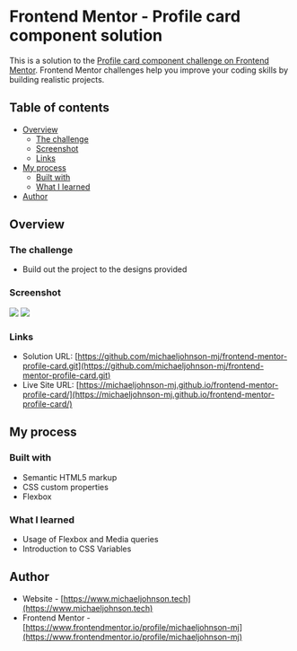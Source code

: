 # Frontend Mentor - Profile card component solution

This is a solution to the [Profile card component challenge on Frontend Mentor](https://www.frontendmentor.io/challenges/profile-card-component-cfArpWshJ). Frontend Mentor challenges help you improve your coding skills by building realistic projects. 

## Table of contents

- [Overview](#overview)
  - [The challenge](#the-challenge)
  - [Screenshot](#screenshot)
  - [Links](#links)
- [My process](#my-process)
  - [Built with](#built-with)
  - [What I learned](#what-i-learned)
- [Author](#author)

## Overview

### The challenge

- Build out the project to the designs provided

### Screenshot

![](./screenshot-web.png)
![](./screenshot-mobile.png)

### Links

- Solution URL: [https://github.com/michaeljohnson-mj/frontend-mentor-profile-card.git](https://github.com/michaeljohnson-mj/frontend-mentor-profile-card.git)
- Live Site URL: [https://michaeljohnson-mj.github.io/frontend-mentor-profile-card/](https://michaeljohnson-mj.github.io/frontend-mentor-profile-card/)

## My process

### Built with

- Semantic HTML5 markup
- CSS custom properties
- Flexbox

### What I learned

- Usage of Flexbox and Media queries
- Introduction to CSS Variables

## Author

- Website - [https://www.michaeljohnson.tech](https://www.michaeljohnson.tech)
- Frontend Mentor - [https://www.frontendmentor.io/profile/michaeljohnson-mj](https://www.frontendmentor.io/profile/michaeljohnson-mj)
